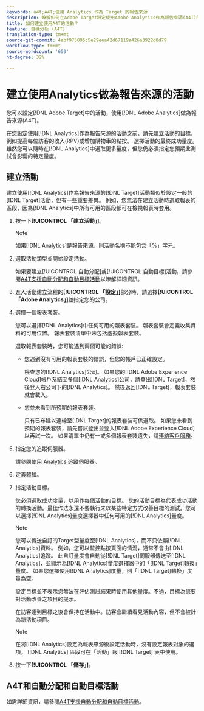 ```yaml
---
keywords: a4t;A4T;使用 Analytics 作為 Target 的報告來源
description: 瞭解如何在Adobe Target設定使用Adobe Analytics作為報告來源(A4T)的活動。
title: 如何建立使用A4T的活動？
feature: 目標分析 (A4T)
translation-type: tm+mt
source-git-commit: 4abf975095c5e29eea42d67119a426a3922d8d79
workflow-type: tm+mt
source-wordcount: '650'
ht-degree: 32%

---
```



# 建立使用Analytics做為報告來源的活動

您可以設定[!DNL Adobe Target]中的活動，使用[!DNL Adobe Analytics]做為報告來源(A4T)。

在您設定使用[!DNL Analytics]作為報告來源的活動之前，請先建立活動的目標，例如提高每位訪客的收入(RPV)或增加購物車的點按。 選擇活動的最終成功量度。雖然您可以隨時在[!DNL Analytics]中選取更多量度，但您仍必須指定您預期此測試會影響的特定量度。

## 建立活動

建立使用[!DNL Analytics]作為報告來源的[!DNL Target]活動類似於設定一般的[!DNL Target]活動，但有一些重要差異。 例如，您無法在建立活動時選取報表的區段，因為[!DNL Analytics]中所有可用的區段都可在檢視報表時套用。

1. 按一下&#x200B;**[!UICONTROL 「建立活動」]**。

   >[!NOTE]
   >
   >如果[!DNL Analytics]是報告來源，則活動名稱不能包含「%」字元。

1. 選取活動類型並開始設定活動。

   如果要建立[!UICONTROL 自動分配]或[!UICONTROL 自動目標]活動，請參閱[A4T支援自動分配和自動目標活動](/help/c-integrating-target-with-mac/a4t/a4t-at-aa.md)以瞭解詳細資訊。

1. 進入活動建立流程的&#x200B;**[!UICONTROL 「設定」]**&#x200B;部分時，請選擇&#x200B;**[!UICONTROL 「Adobe Analytics」]**&#x200B;並指定您的公司。
1. 選擇一個報表套裝。

   您可以選擇[!DNL Analytics]中任何可用的報表套裝。 報表套裝會定義收集資料的可用位置。 報表套裝清單中未包括虛擬報表套裝。

   選取報表套裝時，您可能遇到兩個可能的錯誤:

   * 您遇到沒有可用的報表套裝的錯誤，但您的帳戶已正確設定。

      檢查您的[!DNL Analytics]公司。 如果您的[!DNL Adobe Experience Cloud]帳戶系結至多個[!DNL Analytics]公司，請登出[!DNL Target]，然後登入右公司下的[!DNL Analytics]。 然後返回[!DNL Target]，報表套裝就會載入。

   * 您並未看到所預期的報表套裝。

      只有已布建以連線至[!DNL Target]的報表套裝可供選取。 如果您未看到預期的報表套裝，請先嘗試登出並登入[!DNL Adobe Experience Cloud]以再試一次。
   如果清單中仍有一或多個報表套裝遺失，請[連絡客戶服務](/help/cmp-resources-and-contact-information.md#reference_ACA3391A00EF467B87930A450050077C)。

1. 指定您的追蹤伺服器。

   請參閱[使用 Analytics 追蹤伺服器](/help/c-integrating-target-with-mac/a4t/analytics-tracking-server.md#task_72077BA7E93C4A65A715A18F32228823)。

1. 定義體驗。
1. 指定活動目標。

   您必須選取成功度量，以用作每個活動的目標。 您的活動目標為代表成功活動的轉換活動。最佳作法永遠不要執行未以某些特定方式改善目標的測試。您可以選擇[!DNL Analytics]量度選擇器中任何可用的[!DNL Analytics]量度。

   >[!NOTE]
   >
   >您可以傳送自訂的Target型量度至[!DNL Analytics]，而不只依賴[!DNL Analytics]資料。 例如，您可以監控點按頁面的情況，通常不會由[!DNL Analytics]追蹤。 此自訂量度會自動從[!DNL Target]伺服器傳送至[!DNL Analytics]，並顯示為[!DNL Analytics]量度選擇器中的「[!DNL Target]轉換」量度。 如果您選擇使用[!DNL Analytics]度量，則「[!DNL Target]轉換」度量為空。

   設定目標並不表示您無法在評估測試結果時使用其他量度。不過，目標為您要對活動改善之項目的提示。

   在訪客達到目標之後會保持在活動中。訪客會繼續看見活動內容，但不會被計為新活動項目。

   >[!NOTE]
   >
   >在將[!DNL Analytics]設定為報表來源後設定活動時，沒有設定報表對象的選項。 [!DNL Analytics] 區段可在「活動」報 [!DNL Target] 表中使用。

1. 按一下&#x200B;**[!UICONTROL 「儲存」]**。

## A4T和自動分配和自動目標活動

如需詳細資訊，請參閱[A4T支援自動分配和自動目標活動](/help/c-integrating-target-with-mac/a4t/a4t-at-aa.md)。